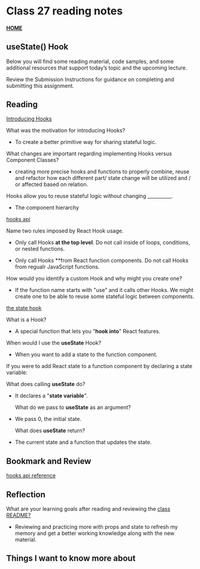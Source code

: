 # Class 27 reading notes

#### [HOME](https://cesarderio.github.io/reading-notes/)

## **useState()** Hook

Below you will find some reading material, code samples, and some additional resources that support today’s topic and the upcoming lecture.

Review the Submission Instructions for guidance on completing and submitting this assignment.

## Reading

[Introducing Hooks](https://reactjs.org/docs/hooks-intro.html#motivation)

What was the motivation for introducing Hooks?

* To create a better primitive way for sharing stateful logic.

What changes are important regarding implementing Hooks versus Component Classes?

* creating more precise hooks and functions to properly combine, reuse and refactor how each different part/ state change will be utilized and / or affected based on relation.

Hooks allow you to reuse stateful logic without changing __________.

* The component hierarchy

[hooks api](https://reactjs.org/docs/hooks-overview.html)

Name two rules imposed by React Hook usage.

* Only call Hooks **at the top level**. Do not call inside of loops, conditions, or nested functions.

* Only call Hooks **from React function components. Do not call Hooks from regualr JavaScript functions.

How would you identify a custom Hook and why might you create one?

* If the function name starts with "use" and it calls other Hooks. We might create one to be able to reuse some stateful logic between components.

[the state hook](https://reactjs.org/docs/hooks-state.html)

What is a Hook?

* A special function that lets you "**hook into**" React features.

When would I use the **useState** Hook?

* When you want to add a state to the function component.

If you were to add React state to a function component by declaring a state variable:

  What does calling **useState** do?

* It declares a "**state variable**".

  What do we pass to **useState** as an argument?

* We pass 0, the initial state.

  What does **useState** return?

* The current state and a function that updates the state.

## Bookmark and Review

[hooks api reference](https://reactjs.org/docs/hooks-reference.html)

## Reflection

What are your learning goals after reading and reviewing the [class README?](https://codefellows.github.io/code-401-javascript-guide/curriculum/class-27/)

* Reviewing and practicing more with props and state to refresh my memory and get a better working knowledge along with the new material.

## Things I want to know more about
